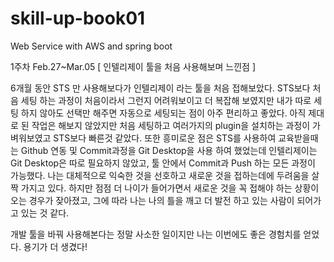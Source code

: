# skill-up-book01
Web Service with AWS and spring boot

1주차 Feb.27~Mar.05
  [ 인텔리제이 툴을 처음 사용해보며 느낀점 ] 
  
  6개월 동안 STS 만 사용해보다가 인텔리제이 라는 툴을 처음 접해보았다. STS보다 처음 세팅 하는 과정이 처음이라서 그런지 어려워보이고 더 복잡해 보였지만 
  내가 따로 세팅 하지 않아도 선택만 해주면 자동으로 세팅되는 점이 아주 편리하고 좋았다. 아직 제대로 된 작업은 해보지 않았지만 처음 세팅하고 
  여러가지의 plugin을 설치하는 과정이 가벼워보였고 STS보다 빠른것 같았다. 또한 흥미로운 점은 STS를 사용하여 교육받을때는 Github 연동 및 Commit과정을 Git Desktop을
  사용 하여 했었는데 인텔리제이는 Git Desktop은 따로 필요하지 않았고, 툴 안에서 Commit과 Push 하는 모든 과정이 가능했다. 
  나는 대체적으로 익숙한 것을 선호하고 새로운 것을 접하는데에 두려움을 살짝 가지고 있다. 하지만 점점 더 나이가 들어가면서 새로운 것을 꼭 접해야 하는 상황이 오는 경우가 잦아졌고, 그에 따라 
  나는 나의 틀을 깨고 더 발전 하고 있는 사람이 되어가고 있는 것 같다. 
  
  개발 툴을 바꿔 사용해본다는 정말 사소한 일이지만 나는 이번에도 좋은 경험치를 얻었다. 용기가 더 생겼다!  
